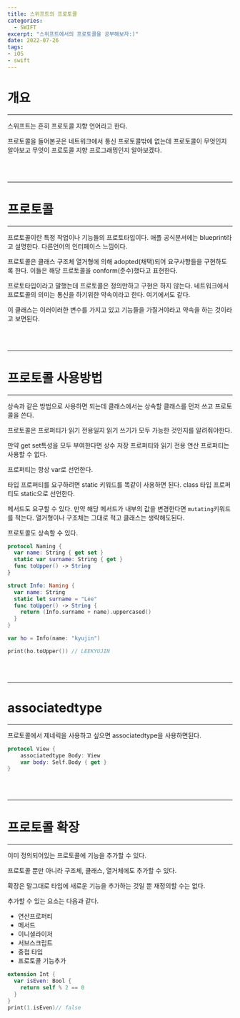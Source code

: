 ```yaml
---
title: 스위프트의 프로토콜
categories:
  - SWIFT
excerpt: "스위프트에서의 프로토콜을 공부해보자:)"
date: 2022-07-26
tags:
- iOS
- swift
---
```




# 개요

---


스위프트는 흔히 프로토콜 지향 언어라고 한다.

프로토콜을 들어본곳은 네트워크에서 통신 프로토콜밖에 없는데 프로토콜이 무엇인지 알아보고 무엇이 프로토콜 지향 프로그래밍인지 알아보겠다.

<br />
<br />

---

# 프로토콜

---

프로토콜이란 특정 작업이나 기능들의 프로토타입이다. 애플 공식문서에는 blueprint라고 설명한다. 다른언어의 인터페이스 느낌이다.

프로토콜은 클래스 구조체 열거형에 의해 adopted(채택)되어 요구사항들을 구현하도록 한다. 이들은 해당 프로토콜을 conform(준수)했다고 표현한다.

프로토타입이라고 말했는데 프로토콜은 정의만하고 구현은 하지 않는다. 네트워크에서 프로토콜의 의미는 통신을 하기위한 약속이라고 한다. 여기에서도 같다.

이 클래스는 이러이러한 변수를 가지고 있고 기능들을 가질거야라고 약속을 하는 것이라고 보면된다.


<br />
<br />

---

# 프로토콜 사용방법

---

상속과 같은 방법으로 사용하면 되는데 클래스에서는 상속할 클래스를 먼저 쓰고 프로토콜을 쓴다.

프로토콜은 프로퍼티가 읽기 전용일지 읽기 쓰기가 모두 가능한 것인지를 알려줘야한다.

만약 get set특성을 모두 부여한다면 상수 저장 프로퍼티와 읽기 전용 연산 프로퍼티는 사용할 수 없다.

프로퍼티는 항상 var로 선언한다.

타입 프로퍼티를 요구하려면 static 키워드를 똑같이 사용하면 된다. class 타입 프로퍼티도 static으로 선언한다.

메서드도 요구할 수 있다. 만약 해당 메서드가 내부의 값을 변경한다면 `mutating`키워드를 적는다. 열거형이나 구조체는 그대로 적고 클래스는 생략해도된다.

프로토콜도 상속할 수 있다.

```swift
protocol Naming {
  var name: String { get set }
  static var surname: String { get }
  func toUpper() -> String
}

struct Info: Naming {
  var name: String
  static let surname = "Lee"
  func toUpper() -> String {
    return (Info.surname + name).uppercased()
  }
}

var ho = Info(name: "kyujin")

print(ho.toUpper()) // LEEKYUJIN
```


<br />
<br />

---

# associatedtype

---

프로토콜에서 제네릭을 사용하고 싶으면 associatedtype을 사용하면된다.

```swift
protocol View {
    associatedtype Body: View
    var body: Self.Body { get }
}
```



<br />
<br />

---

# 프로토콜 확장

---

이미 정의되어있는 프로토콜에 기능을 추가할 수 있다.

프로토콜 뿐만 아니라 구조체, 클래스, 열거체에도 추가할 수 있다.

확장은 말그대로 타입에 새로운 기능을 추가하는 것일 뿐 재정의할 수는 없다.

추가할 수 있는 요소는 다음과 같다.

* 연산프로퍼티
* 메서드
* 이니셜라이저
* 서브스크립트
* 중첩 타입
* 프로토콜 기능추가

```swift
extension Int {
  var isEven: Bool {
    return self % 2 == 0
  }
}
print(1.isEven)// false
```
